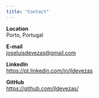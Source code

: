 ```yaml
---
title: "Contact"
---
```


**Location**  
Porto, Portugal

**E-mail**  
joseluisdevezas@gmail.com

**LinkedIn**  
https://pt.linkedin.com/in/jldevezas

**GitHub**  
https://github.com/jldevezas/
